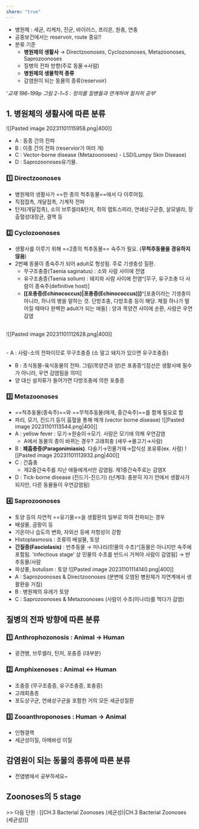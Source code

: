 ```yaml
---
share: "true"
---
```



- 병원체 : 세균, 리케차, 진균, 바이러스, 프리온, 원충, 연충
- 공중보건에서는 reservoir, route 중요!!
- 분류 기준
	- **병원체의 생활사** → Directzoonoses, Cyclozoonoses, Metazoonoses, Saprozoonoses
	- 질병의 전파 방향(주로 동물→사람)
	- **병원체의 생물학적 종류**
	- 감염원이 되는 동물의 종류(reservoir)

'*교재 196-199p 그림 2-1~5 : 정의를 질병들과 연계하여 철저히 공부*'

## 1. 병원체의 생활사에 따른 분류

![[Pasted image 20231101115958.png|400]]
- A : 동종 간의 전파
- B : 이종 간의 전파 (reservior가 여러 개)
- C : Vector-borne disease (Metazoonoses) - LSD(Lumpy Skin Disease)
- D : Saprozoonoses유기물.

### 1️⃣ Directzoonoses

- 병원체의 생활사가 ==한 종의 척추동물==에서 다 이루어짐. 
- 직접접촉, 개달접촉, 기계적 전파
- 탄저(개달접촉), 소의 브루셀라&탄저, 쥐의 렙토스피라, 연쇄상구균증, 살모넬라, 장출혈성대장균, 결핵 등

### 2️⃣ Cyclozoonoses

- 생활사를 이루기 위해 ==2종의 척추동물== 숙주가 필요. (**무척추동물을 경유하지 않음**)
- 2번째 동물이 종숙주가 되어 adult로 형성됨. 주로 기생충성 질환.
	- 무구조충증(Taenia saginatus) : 소와 사람 사이에 전염
	- 유구조충증(Taenia solium) : 돼지와 사람 사이에 전염^[무구, 유구조충 다 사람이 종숙주(definitive host)]
	- **[[포충증(Echinococcus)|포충증(Echinococcus)]]**^[포충이라는 기생충이 아니라, 하나의 병을 말하는 것. 단방조충, 다방조충 등이 해당. 체절 하나가 떨어질 때마다 완벽한 adult가 되는 애들] : 양과 목양견 사이에 순환, 사람은 우연 감염


<br>
![[Pasted image 20231101112628.png|400]]

<br>- A : 사람-소의 전파이므로 무구조충증 (소 말고 돼지가 있으면 유구조충증)
- B : 초식동물-육식동물의 전파. 그림(목양견과 양)은 포충증^[점선은 생활사에 필수가 아니라, 우연 감염됨을 의미]
- 양 대신 설치류가 들어가면 다방조충에 의한 포충증

### 3️⃣ Metazoonoses 

- ==척추동물(종숙주)==와 ==무척추동물(매개, 중간숙주)==를 함께 필요로 함
- 파리, 모기, 진드기 등이 흡혈을 통해 매개 (vector borne disease)
![[Pasted image 20231101113544.png|400]]
- A : yellow fever : 모기→원숭이→모기. 사람은 모기에 의해 우연감염
	- A에서 동물의 종이 바뀌는 경우? 고래회충 (새우→물고기→사람)
- B : **폐흡충증(Paragonimiasis)**. 다슬기→민물가재→잡식성 포유류(ex. 사람)
![[Pasted image 20231101113932.png|400]]
- C : 간흡충
	- 제2중간숙주를 지난 애들에게서만 감염됨. 제1중간숙주로는 감염X
- D : Tick-borne disease (진드기-진드기) (난계대: 충분히 자기 안에서 생활사가 되지만, 다른 동물들이 우연감염됨)

### 4️⃣ Saprozoonoses

- 토양 등의 자연적 ==유기물==을 생활환의 일부로 하여 전파되는 경우
- 배설물, 곰팡이 등
- 기온이나 습도의 변화, 자외선 등에 저항성이 강함
- Histoplasmosis : 조류의 배설물, 토양
- **간질증(Fasciolasis)** : 반추동물 → 미나리(민물의 수초)^[동물은 아니지만 숙주에 포함됨. 'infectious stage' 상 민물의 수초를 반드시 거쳐야 사람이 감염됨] → 반추동물/사람
- 파상풍, botulism : 토양
![[Pasted image 20231101114140.png|400]]
- A : Saprozoonoses & Directzoonoses (분변에 오염된 병원체가 자연계에서 생활환을 거침)
- B : 병원체의 유래가 토양
- C : Saprozoonoses & Metazoonoses (사람이 수초(미나리)를 먹다가 감염)

## 질병의 전파 방향에 따른 분류

### 1️⃣ Anthrophozonosis : Animal → Human

- 광견병, 브루셀라, 탄저, 포충증 (대부분)

### 2️⃣ Amphixenoses : Animal ↔ Human

- 조충증 (무구초중증, 유구조충증, 포충증)
- 고래회충층 
- 포도상구균, 연쇄상구균을 포함한 거의 모든 세균성질환

### 3️⃣ Zooanthroponoses : Human → Animal

- 인형결핵
- 세균성이질, 아메바성 이질

## 감염원이 되는 동물의 종류에 따른 분류

- 전염병에서 공부하세요~

## Zoonoses의 5 stage

\>> 다음 단원 : [[CH.3 Bacterial Zoonoses (세균성)|CH.3 Bacterial Zoonoses (세균성)]]